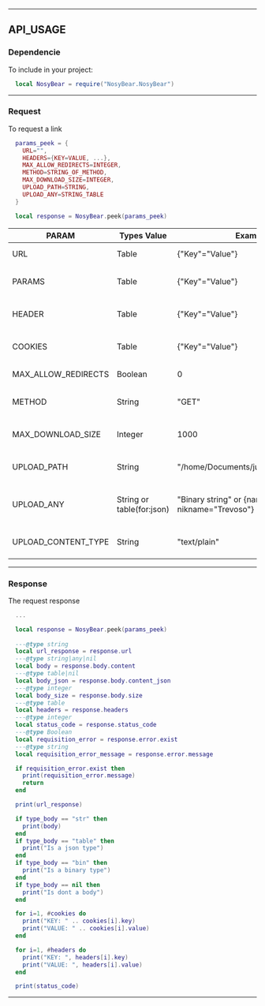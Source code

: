 
---

## API_USAGE

### Dependencie
To include in your project:
```lua
  local NosyBear = require("NosyBear.NosyBear")
```
---

### Request
To request a link
```lua
  params_peek = {
    URL="",
    HEADERS={KEY=VALUE, ...},
    MAX_ALLOW_REDIRECTS=INTEGER,
    METHOD=STRING_OF_METHOD,
    MAX_DOWNLOAD_SIZE=INTEGER,
    UPLOAD_PATH=STRING,
    UPLOAD_ANY=STRING_TABLE
  }

  local response = NosyBear.peek(params_peek)

```

| PARAM               | Types Value               | Examplo                                                | DEFAULT      | Explain                     |
|---------------------|---------------------------|--------------------------------------------------------|--------------|-----------------------------|
| URL                 | Table                     | {"Key"="Value"}                                        | Mandatory    | URL to feth                 |
| PARAMS              | Table                     | {"Key"="Value"}                                        | nil          | Params to be passed         |
| HEADER              | Table                     | {"Key"="Value"}                                        | nil          | Headers to be passed        |
| COOKIES             | Table                     | {"Key"="Value"}                                        | nil          | Cookies to be passed        |
| MAX_ALLOW_REDIRECTS | Boolean                   | 0                                                      | ()           | Maximum redirects           |
| METHOD              | String                    | "GET"                                                  | "GET"        | Method of request           |
| MAX_DOWNLOAD_SIZE   | Integer                   | 1000                                                   | ()           | Download space limit        |
| UPLOAD_PATH         | String                    | "/home/Documents/juninho_trevozo.txt"                  | Dont upload  | File path to pass to body   |
| UPLOAD_ANY          | String or table(for:json) | "Binary string" or {name="juninho", nikname="Trevoso"} | Dont upload  | Binary or json to pass body |
| UPLOAD_CONTENT_TYPE | String                    | "text/plain"                                           | "text/plain" | Past content type.          |

---

### Response
The request response
```lua
  ...

  local response = NosyBear.peek(params_peek)
  
  ---@type string
  local url_response = response.url
  ---@type string|any|nil
  local body = response.body.content
  ---@type table|nil
  local body_json = response.body.content_json
  ---@type integer
  local body_size = response.body.size
  ---@type table
  local headers = response.headers
  ---@type integer
  local status_code = response.status_code
  ---@type Boolean
  local requisition_error = response.error.exist
  ---@type string
  local requisition_error_message = response.error.message

  if requisition_error.exist then
    print(requisition_error.message)
    return
  end

  print(url_response)

  if type_body == "str" then
    print(body)
  end
  if type_body == "table" then
    print("Is a json type")
  end
  if type_body == "bin" then
    print("Is a binary type")
  end
  if type_body == nil then
    print("Is dont a body")
  end

  for i=1, #cookies do
    print("KEY: " .. cookies[i].key)
    print("VALUE: " .. cookies[i].value)
  end

  for i=1, #headers do
    print("KEY: ", headers[i].key)
    print("VALUE: ", headers[i].value)
  end

  print(status_code)
```

---



